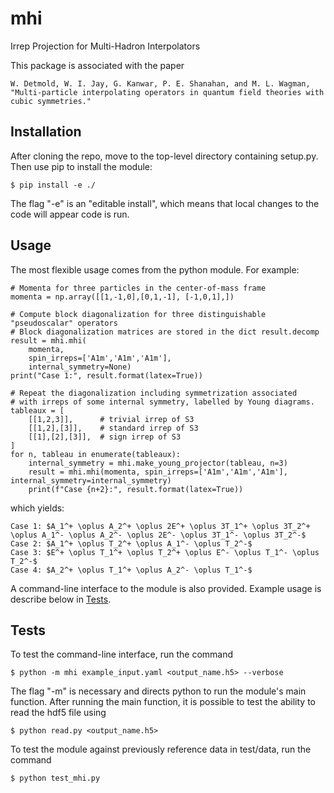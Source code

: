 # mhi
Irrep Projection for Multi-Hadron Interpolators

This package is associated with the paper

    W. Detmold, W. I. Jay, G. Kanwar, P. E. Shanahan, and M. L. Wagman,
    "Multi-particle interpolating operators in quantum field theories with cubic symmetries."

## Installation

After cloning the repo, move to the top-level directory containing setup.py.
Then use pip to install the module:

`$ pip install -e ./`

The flag "-e" is an "editable install", which means that local changes to the
code will appear code is run.

## Usage

The most flexible usage comes from the python module.
For example:
```
# Momenta for three particles in the center-of-mass frame
momenta = np.array([[1,-1,0],[0,1,-1], [-1,0,1],])

# Compute block diagonalization for three distinguishable "pseudoscalar" operators
# Block diagonalization matrices are stored in the dict result.decomp
result = mhi.mhi(
    momenta,
    spin_irreps=['A1m','A1m','A1m'],
    internal_symmetry=None)
print("Case 1:", result.format(latex=True))

# Repeat the diagonalization including symmetrization associated
# with irreps of some internal symmetry, labelled by Young diagrams.
tableaux = [
    [[1,2,3]],      # trivial irrep of S3
    [[1,2],[3]],    # standard irrep of S3
    [[1],[2],[3]],  # sign irrep of S3
]
for n, tableau in enumerate(tableaux):
    internal_symmetry = mhi.make_young_projector(tableau, n=3)
    result = mhi.mhi(momenta, spin_irreps=['A1m','A1m','A1m'], internal_symmetry=internal_symmetry)
    print(f"Case {n+2}:", result.format(latex=True))
```
which yields:
```
Case 1: $A_1^+ \oplus A_2^+ \oplus 2E^+ \oplus 3T_1^+ \oplus 3T_2^+ \oplus A_1^- \oplus A_2^- \oplus 2E^- \oplus 3T_1^- \oplus 3T_2^-$
Case 2: $A_1^+ \oplus T_2^+ \oplus A_1^- \oplus T_2^-$
Case 3: $E^+ \oplus T_1^+ \oplus T_2^+ \oplus E^- \oplus T_1^- \oplus T_2^-$
Case 4: $A_2^+ \oplus T_1^+ \oplus A_2^- \oplus T_1^-$
```

A command-line interface to the module is also provided. Example usage is describe below in [Tests](#tests).

## Tests

To test the command-line interface, run the command

`$ python -m mhi example_input.yaml <output_name.h5> --verbose`

The flag "-m" is necessary and directs python to run the module's main function.
After running the main function, it is possible to test the ability to read the hdf5 file using

`$ python read.py <output_name.h5>`

To test the module against previously reference data in test/data, run the command

`$ python test_mhi.py`
